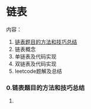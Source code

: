 # 链表

内容：
1. [链表题目的方法和技巧总结](0.链表题目的方法和技巧总结)
2. 链表概念
3. 单链表及代码实现
4. 双链表及代码实现
5. leetcode题解及总结



































### 0.链表题目的方法和技巧总结
1. 

